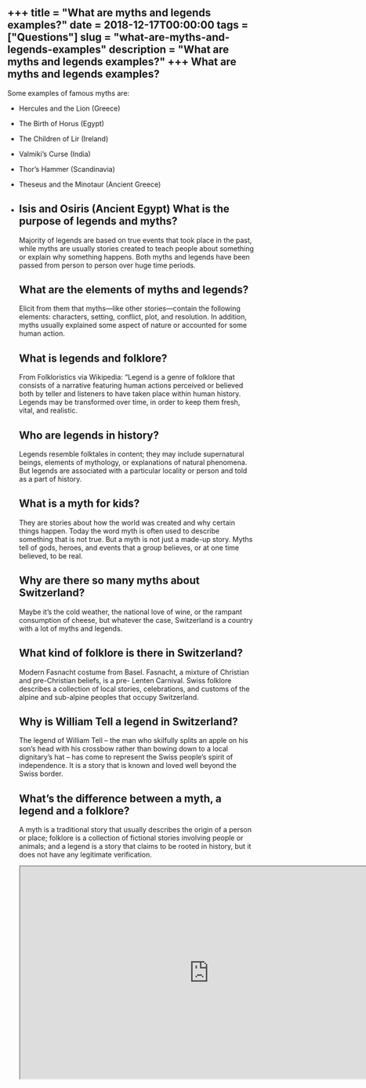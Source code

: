 +++
title = "What are myths and legends examples?"
date = 2018-12-17T00:00:00
tags = ["Questions"]
slug = "what-are-myths-and-legends-examples"
description = "What are myths and legends examples?"
+++
What are myths and legends examples?
------------------------------------

Some examples of famous myths are:

- Hercules and the Lion (Greece)
- The Birth of Horus (Egypt)
- The Children of Lir (Ireland)
- Valmiki’s Curse (India)
- Thor’s Hammer (Scandinavia)
- Theseus and the Minotaur (Ancient Greece)
- Isis and Osiris (Ancient Egypt) What is the purpose of legends and myths?
    -----------------------------------------
    
    Majority of legends are based on true events that took place in the past, while myths are usually stories created to teach people about something or explain why something happens. Both myths and legends have been passed from person to person over huge time periods.
    
    What are the elements of myths and legends?
    -------------------------------------------
    
    Elicit from them that myths—like other stories—contain the following elements: characters, setting, conflict, plot, and resolution. In addition, myths usually explained some aspect of nature or accounted for some human action.
    
    What is legends and folklore?
    -----------------------------
    
    From Folkloristics via Wikipedia: “Legend is a genre of folklore that consists of a narrative featuring human actions perceived or believed both by teller and listeners to have taken place within human history. Legends may be transformed over time, in order to keep them fresh, vital, and realistic.
    
    Who are legends in history?
    ---------------------------
    
    Legends resemble folktales in content; they may include supernatural beings, elements of mythology, or explanations of natural phenomena. But legends are associated with a particular locality or person and told as a part of history.
    
    What is a myth for kids?
    ------------------------
    
    They are stories about how the world was created and why certain things happen. Today the word myth is often used to describe something that is not true. But a myth is not just a made-up story. Myths tell of gods, heroes, and events that a group believes, or at one time believed, to be real.
    
    Why are there so many myths about Switzerland?
    ----------------------------------------------
    
    Maybe it’s the cold weather, the national love of wine, or the rampant consumption of cheese, but whatever the case, Switzerland is a country with a lot of myths and legends.
    
    What kind of folklore is there in Switzerland?
    ----------------------------------------------
    
    Modern Fasnacht costume from Basel. Fasnacht, a mixture of Christian and pre-Christian beliefs, is a pre- Lenten Carnival. Swiss folklore describes a collection of local stories, celebrations, and customs of the alpine and sub-alpine peoples that occupy Switzerland.
    
    Why is William Tell a legend in Switzerland?
    --------------------------------------------
    
    The legend of William Tell – the man who skilfully splits an apple on his son’s head with his crossbow rather than bowing down to a local dignitary’s hat – has come to represent the Swiss people’s spirit of independence. It is a story that is known and loved well beyond the Swiss border.
    
    What’s the difference between a myth, a legend and a folklore?
    --------------------------------------------------------------
    
    A myth is a traditional story that usually describes the origin of a person or place; folklore is a collection of fictional stories involving people or animals; and a legend is a story that claims to be rooted in history, but it does not have any legitimate verification.
    
    <iframe allow="accelerometer; autoplay; clipboard-write; encrypted-media; gyroscope; picture-in-picture" allowfullscreen="" class="__youtube_prefs__  epyt-is-override  no-lazyload" data-no-lazy="1" data-origheight="433" data-origwidth="770" data-skipgform_ajax_framebjll="" height="433" id="_ytid_72970" loading="lazy" src="https://www.youtube.com/embed/7s6VfSOuZpQ?enablejsapi=1&autoplay=0&cc_load_policy=0&cc_lang_pref=&iv_load_policy=1&loop=0&modestbranding=0&rel=1&fs=1&playsinline=0&autohide=2&theme=dark&color=red&controls=1&" title="YouTube player" width="770"></iframe>